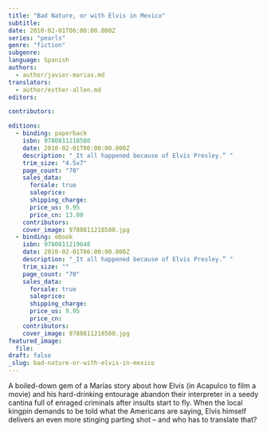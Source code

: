 ```yaml
---
title: "Bad Nature, or with Elvis in Mexico"
subtitle:
date: 2010-02-01T06:00:00.000Z
series: "pearls"
genre: "fiction"
subgenre:
language: Spanish
authors:
  - author/javier-marias.md
translators:
  - author/esther-allen.md
editors:

contributors:

editions:
  - binding: paperback
    isbn: 9780811218580
    date: 2010-02-01T06:00:00.000Z
    description: "_It all happened because of Elvis Presley.” "
    trim_size: "4.5x7"
    page_count: "70"
    sales_data:
      forsale: true
      saleprice:
      shipping_charge:
      price_us: 9.95
      price_cn: 13.00
    contributors:
    cover_image: 9780811218580.jpg
  - binding: ebook
    isbn: 9780811219648
    date: 2010-02-01T06:00:00.000Z
    description: "_It all happened because of Elvis Presley.” "
    trim_size: ""
    page_count: "70"
    sales_data:
      forsale: true
      saleprice:
      shipping_charge:
      price_us: 9.95
      price_cn:
    contributors:
    cover_image: 9780811218580.jpg
featured_image:
  file:
draft: false
_slug: bad-nature-or-with-elvis-in-mexico
---
```


A boiled-down gem of a Marías story about how Elvis (in Acapulco to film a movie) and his hard-drinking entourage abandon their interpreter in a seedy cantina full of enraged criminals after insults start to fly. When the local kingpin demands to be told what the Americans are saying, Elvis himself delivers an even more stinging parting shot – and who has to translate that?
